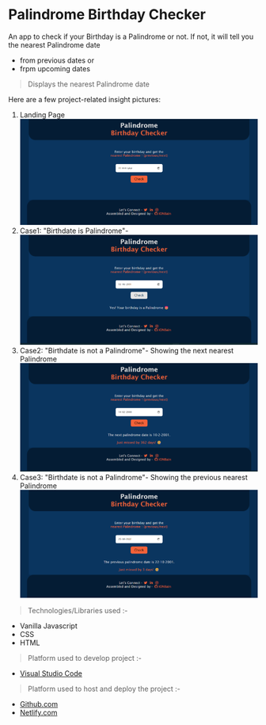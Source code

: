 # Palindrome Birthday Checker
An app to check if your Birthday is a Palindrome or not. If not, it will tell you the nearest Palindrome date 
* from previous dates or 
* frpm upcoming dates

>Displays the nearest Palindrome date

Here are a few project-related insight pictures:

1. Landing Page 
![landingpage](./images/landing.png)
2. Case1: "Birthdate is Palindrome"- 
![ouput1](./images/output1.png)
3. Case2: "Birthdate is not a Palindrome"- Showing the next nearest Palindrome
![ouput2](./images/output2.png)
4. Case3: "Birthdate is not a Palindrome"- Showing the previous nearest Palindrome
![ouput3](./images/output3.png)


> Technologies/Libraries used :-
* Vanilla Javascript
* CSS
* HTML

> Platform used to develop project :-
* [Visual Studio Code](https://code.visualstudio.com/)
> Platform used to host and deploy the project :-
* [Github.com](https://github.com/ionbain)
* [Netlify.com](https://app.netlify.com/teams/bhaskartx/)

